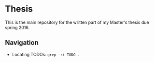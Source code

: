 # Thesis

This is the main repository for the written part of my Master's thesis due spring 2016.

## Navigation

- Locating TODOs: `grep -ri TODO .`
